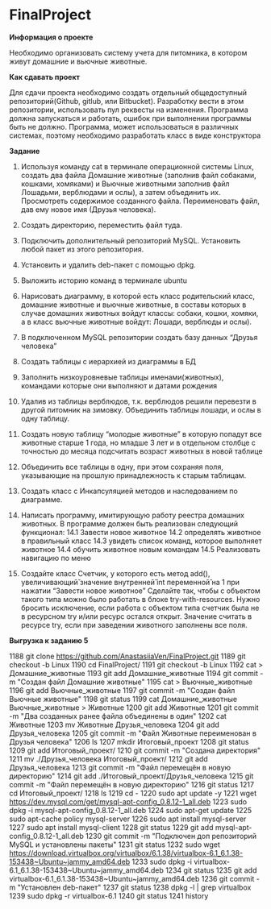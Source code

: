 # FinalProject

**Информация о проекте**

Необходимо организовать систему учета для питомника, в котором живут
домашние и вьючные животные.

**Как сдавать проект**

Для сдачи проекта необходимо создать отдельный общедоступный
репозиторий(Github, gitlub, или Bitbucket). Разработку вести в этом
репозитории, использовать пул реквесты на изменения. Программа должна
запускаться и работать, ошибок при выполнении программы быть не должно.
Программа, может использоваться в различных системах, поэтому необходимо
разработать класс в виде конструктора

**Задание**

1. Используя команду cat в терминале операционной системы Linux, создать
два файла Домашние животные (заполнив файл собаками, кошками,
хомяками) и Вьючные животными заполнив файл Лошадьми, верблюдами и
ослы), а затем объединить их. Просмотреть содержимое созданного файла.
Переименовать файл, дав ему новое имя (Друзья человека).

2. Создать директорию, переместить файл туда.

3. Подключить дополнительный репозиторий MySQL. Установить любой пакет
из этого репозитория.

4. Установить и удалить deb-пакет с помощью dpkg.

5. Выложить историю команд в терминале ubuntu

6. Нарисовать диаграмму, в которой есть класс родительский класс, домашние
животные и вьючные животные, в составы которых в случае домашних
животных войдут классы: собаки, кошки, хомяки, а в класс вьючные животные
войдут: Лошади, верблюды и ослы).

7. В подключенном MySQL репозитории создать базу данных “Друзья
человека”

8. Создать таблицы с иерархией из диаграммы в БД

9. Заполнить низкоуровневые таблицы именами(животных), командами
которые они выполняют и датами рождения
10. Удалив из таблицы верблюдов, т.к. верблюдов решили перевезти в другой
питомник на зимовку. Объединить таблицы лошади, и ослы в одну таблицу.

11. Создать новую таблицу “молодые животные” в которую попадут все
животные старше 1 года, но младше 3 лет и в отдельном столбце с точностью
до месяца подсчитать возраст животных в новой таблице

12. Объединить все таблицы в одну, при этом сохраняя поля, указывающие на
прошлую принадлежность к старым таблицам.

13. Создать класс с Инкапсуляцией методов и наследованием по диаграмме.

14. Написать программу, имитирующую работу реестра домашних животных.
В программе должен быть реализован следующий функционал:
14.1 Завести новое животное
14.2 определять животное в правильный класс
14.3 увидеть список команд, которое выполняет животное
14.4 обучить животное новым командам
14.5 Реализовать навигацию по меню

15. Создайте класс Счетчик, у которого есть метод add(), увеличивающий̆
значение внутренней̆ int переменной̆ на 1 при нажатии “Завести новое
животное” Сделайте так, чтобы с объектом такого типа можно было работать в
блоке try-with-resources. Нужно бросить исключение, если работа с объектом
типа счетчик была не в ресурсном try и/или ресурс остался открыт. Значение
считать в ресурсе try, если при заведении животного заполнены все поля.

**Выгрузка к заданию 5**

1188  git clone https://github.com/AnastasiiaVen/FinalProject.git
 1189  git checkout -b Linux
 1190  cd FinalProject/
 1191  git checkout -b Linux
 1192  cat > Домашние_животные
 1193  git add Домашние_животные
 1194  git commit -m "Создан файл Домашние животные"
 1195  cat > Вьючные_животные
 1196  git add Вьючные_животные
 1197  git commit -m "Создан файл Вьючные животные"
 1198  git status
 1199  cat Домашние_животные Вьючные_животные > Животные
 1200  git add Животные
 1201  git commit -m "Два созданных ранее файла объединены в один"
 1202  cat Животные
 1203  mv Животные Друзья_человека
 1204  git add Друзья_человека
 1205  git commit -m "Файл Животные переименован в Друзья человека"
 1206  ls
 1207  mkdir Итоговый_проект
 1208  git status
 1209  git add Итоговый_проект/
 1210  git commit -m "Создана директория"
 1211  mv ./Друзья_человека Итоговый_проект/
 1212  git add Друзья_человека
 1213  git commit -m "Файл перемещён в новую директорию"
 1214  git add ./Итоговый_проект/Друзья_человека
 1215  git commit -m "Файл перемещён в новую директорию"
 1216  git status
 1217  cd Итоговый_проект/
 1218  ls
 1219  cd -
 1220  sudo apt update -y
 1221  wget https://dev.mysql.com/get/mysql-apt-config_0.8.12-1_all.deb
 1223  sudo dpkg -i mysql-apt-config_0.8.12-1_all.deb
 1224  sudo apt-get update
 1225  sudo apt-cache policy mysql-server
 1226  sudo apt install mysql-server
 1227  sudo apt install mysql-client
 1228  git status
 1229  git add mysql-apt-config_0.8.12-1_all.deb
 1230  git commit -m "Подключен доп репозиторий MySQL и установлены пакеты"
 1231  git status
 1232  sudo wget https://download.virtualbox.org/virtualbox/6.1.38/virtualbox-6.1_6.1.38-153438~Ubuntu~jammy_amd64.deb
 1233  sudo dpkg -i virtualbox-6.1_6.1.38-153438~Ubuntu~jammy_amd64.deb
 1234  git status
 1235  git add virtualbox-6.1_6.1.38-153438~Ubuntu~jammy_amd64.deb
 1236  git commit -m "Установлен deb-пакет"
 1237  git status
 1238  dpkg -l | grep virtualbox
 1239  sudo dpkg -r virtualbox-6.1
 1240  git status
 1241  history

